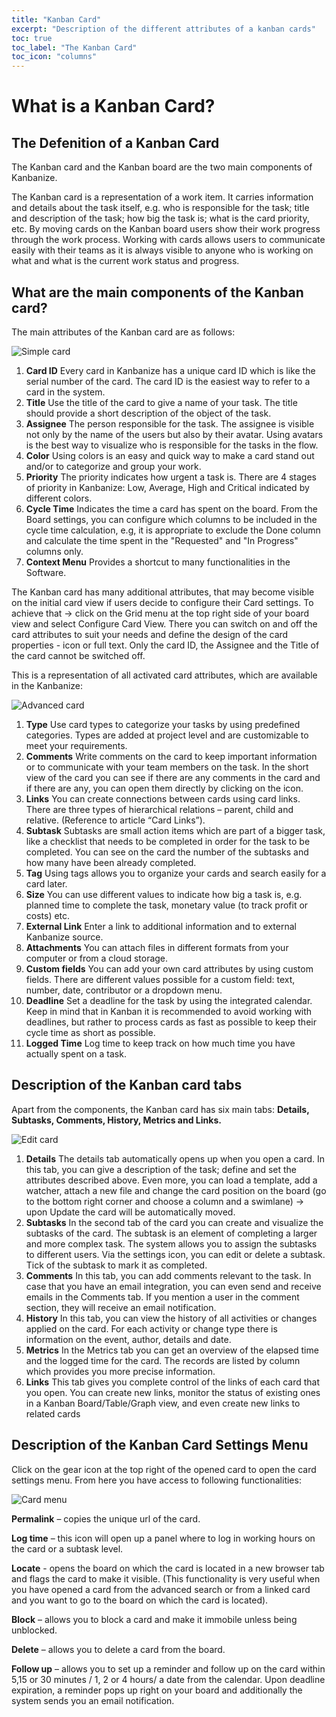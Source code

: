 ```yaml
---
title: "Kanban Card"
excerpt: "Description of the different attributes of a kanban cards"
toc: true
toc_label: "The Kanban Card"
toc_icon: "columns"
---
```


# What is a Kanban Card?
## The Defenition of a Kanban Card

Тhe Kanban card and the Kanban board are the two main components of Kanbanize.

The Kanban card is a representation of a work item.  It carries information and details about the task itself, e.g. who is responsible for the task; title and description of the task; how big the task is; what is the card priority, etc.
By moving cards on the Kanban board users show their work progress through the work process. Working with cards allows users to communicate easily with their teams as it is always visible to anyone who is working on what and what is the current work status and progress.

## What are the main components of the Kanban card?  
The main attributes of the Kanban card are as follows:

![Simple card](https://kanbanize.com/wp-content/uploads/knowledge-base/New_images/cardview_new.png)

1. **Card ID** Every card in Kanbanize has a unique card ID which is like the serial number of the card. The card ID is the easiest way to refer to a card in the system.
2. **Title** Use the title of the card to give a name of your task. The title should provide a short description of the object of the task.
3. **Assignee** The person responsible for the task. The assignee is visible not only by the name of the users but also by their avatar. Using avatars is the best way to visualize who is responsible for the tasks in the flow.
4. **Color** Using colors is an easy and quick way to make a card stand out and/or to categorize and group your work.
5. **Priority** The priority indicates how urgent a task is. There are 4 stages of priority in Kanbanize: Low, Average, High and Critical indicated by different colors.
6. **Cycle Time** Indicates the time a card has spent on the board. From the Board settings, you can configure which columns to be included in the cycle time calculation, e.g, it is appropriate to exclude the Done column and calculate the time spent in the "Requested" and "In Progress" columns only.
7. **Context Menu** Provides a shortcut to many functionalities in the Software.

The Kanban card has many additional attributes, that may become visible on the initial card view if users decide to configure their Card settings.
To achieve that -> click on the Grid menu at the top right side of your board view and select Configure Card View. There you can switch on and off the card attributes to suit your needs and define the design of the card properties - icon or full text. Only the card ID,  the Assignee and the Title of the card cannot be switched off.

This is а representation of all activated card attributes, which are available in the Kanbanize:

![Advanced card](https://kanbanize.com/wp-content/uploads/knowledge-base/New_images/extview_new.png)

1. **Type** Use card types to categorize your tasks by using predefined categories. Types are added at project level and are customizable to meet your requirements.
2. **Comments** Write comments on the card to keep important information or to communicate with your team members on the task. In the short view of the card you can see if there are any comments in the card and if there are any, you can open them directly by clicking on the icon.
3. **Links** You can create connections between cards using card links. There are three types of hierarchical relations – parent, child and relative. (Reference to article “Card Links”).
4. **Subtask** Subtasks are small action items which are part of a bigger task, like a checklist that needs to be completed in order for the task to be completed. You can see on the card the number of the subtasks and how many have been already completed.
5. **Tag** Using tags allows you to organize your cards and search easily for a card later.
6. **Size** You can use different values to indicate how big a task is, e.g. planned time to complete the task, monetary value (to track profit or costs) etc.
7. **External Link** Enter a link to additional information and to external Kanbanize source.
8. **Attachments** You can attach files in different formats from your computer or from a cloud storage.
9. **Custom fields** You can add your own card attributes by using custom fields. There are different values possible for a custom field: text, number, date, contributor or a dropdown menu.
10. **Deadline** Set a deadline for the task by using the integrated calendar. Keep in mind that in Kanban it is recommended to avoid working with deadlines, but rather to process cards as fast as possible to keep their cycle time as short as possible.
11. **Logged Time** Log time to keep track on how much time you have actually spent on a task.

## Description of the Kanban card tabs
Apart from the components, the Kanban card has six main tabs: **Details, Subtasks, Comments, History, Metrics and Links.**

![Edit card](https://kanbanize.com/wp-content/uploads/knowledge-base/CardTabs.png)

1. **Details** The details tab automatically opens up when you open a card. In this tab, you can give a description of the task; define and set the attributes described above. Even more, you can load a template, add a watcher, attach a new file and change the card position on the board (go to the bottom right corner and choose a column and a swimlane) -> upon Update the card will be automatically moved.
2. **Subtasks** In the second tab of the card you can create and visualize the subtasks of the card. The subtask is an element of completing a larger and more complex task. The system allows you to assign the subtasks to different users. Via the settings icon, you can edit or delete a subtask. Tick of the subtask to mark it as completed.
3. **Comments** In this tab, you can add comments relevant to the task. In case that you have an email integration, you can even send and receive emails in the Comments tab. If you mention a user in the comment section, they will receive an email notification.
4. **History** In this tab, you can view the history of all activities or changes applied on the card. For each activity or change type there is information on the event, author, details and date.
5. **Metrics** In the Metrics tab you can get an overview of the elapsed time and the logged time for the card. The records are listed by column which provides you more precise information.
6. **Links** This tab gives you complete control of the links of each card that you open. You can create new links, monitor the status of existing ones in a Kanban Board/Table/Graph view, and even create new links to related cards

## Description of the Kanban Card Settings Menu
Click on the gear icon at the top right of the opened card to open the card settings menu. From here you have access to following functionalities:

![Card menu](https://kanbanize.com/wp-content/uploads/knowledge-base/CardSettingsGear.png)

**Permalink** – copies the unique url of the card.

**Log time** – this icon will open up a panel where to log in working hours on the card or a subtask level.

**Locate** - opens the board on which the card is located in a new browser tab and flags the card to make it visible. (This functionality is very useful when you have opened a card from the advanced search or from a linked card and you want to go to the board on which the card is located).

**Block** – allows you to block a card and make it immobile unless being unblocked.

**Delete** – allows you to delete a card from the board.

**Follow up** – allows you to set up a reminder and follow up on the card within 5,15 or 30 minutes / 1, 2 or 4 hours/ a date from the calendar. Upon deadline expiration, a reminder pops up right on your board and additionally the system sends you an email notification.
